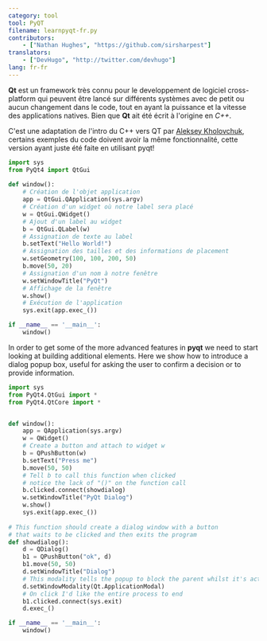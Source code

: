 ```yaml
---
category: tool
tool: PyQT
filename: learnpyqt-fr.py
contributors:
    - ["Nathan Hughes", "https://github.com/sirsharpest"]
translators:
    - ["DevHugo", "http://twitter.com/devhugo"]
lang: fr-fr
---
```


**Qt** est un framework très connu pour le developpement de logiciel cross-platform qui peuvent être lancé sur différents systèmes avec de petit ou aucun changement dans le code, tout en ayant la puissance et la vitesse des applications natives. Bien que **Qt** ait été écrit à l'origine en *C++*.


C'est une adaptation de l'intro du C++ vers QT par [Aleksey Kholovchuk](https://github.com/vortexxx192
), certains exemples du code doivent avoir la même fonctionnalité,
cette version ayant juste été faite en utilisant pyqt! 

```python
import sys
from PyQt4 import QtGui
	
def window():
	# Création de l'objet application 
    app = QtGui.QApplication(sys.argv)
	# Création d'un widget où notre label sera placé
    w = QtGui.QWidget()
	# Ajout d'un label au widget
    b = QtGui.QLabel(w)
	# Assignation de texte au label
    b.setText("Hello World!")
	# Assignation des tailles et des informations de placement
    w.setGeometry(100, 100, 200, 50)
    b.move(50, 20)
	# Assignation d'un nom à notre fenêtre
    w.setWindowTitle("PyQt")
	# Affichage de la fenêtre
    w.show()
	# Exécution de l'application
    sys.exit(app.exec_())

if __name__ == '__main__':
    window()

```

In order to get some of the more advanced features in **pyqt** we need to start looking at building additional elements. 
Here we show how to introduce a dialog popup box, useful for asking the user to confirm a decision or to provide information.

```Python 
import sys
from PyQt4.QtGui import *
from PyQt4.QtCore import *


def window():
    app = QApplication(sys.argv)
    w = QWidget()
    # Create a button and attach to widget w
    b = QPushButton(w)
    b.setText("Press me")
    b.move(50, 50)
    # Tell b to call this function when clicked
    # notice the lack of "()" on the function call
    b.clicked.connect(showdialog)
    w.setWindowTitle("PyQt Dialog")
    w.show()
    sys.exit(app.exec_())
	
# This function should create a dialog window with a button
# that waits to be clicked and then exits the program
def showdialog():
    d = QDialog()
    b1 = QPushButton("ok", d)
    b1.move(50, 50)
    d.setWindowTitle("Dialog")
    # This modality tells the popup to block the parent whilst it's active
    d.setWindowModality(Qt.ApplicationModal)
    # On click I'd like the entire process to end
    b1.clicked.connect(sys.exit)
    d.exec_()

if __name__ == '__main__':
    window()
```
